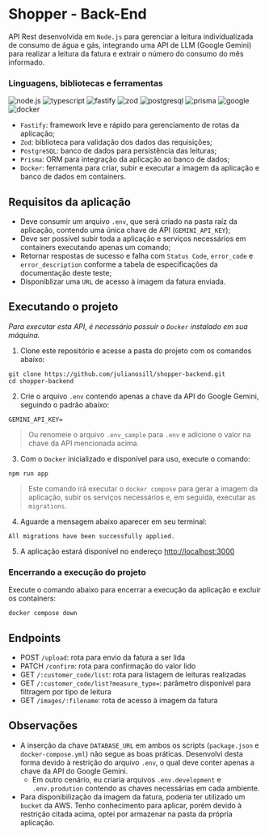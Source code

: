 # Shopper - Back-End

API Rest desenvolvida em `Node.js` para gerenciar a leitura individualizada de consumo de água e gás, integrando uma API de LLM (Google Gemini) para realizar a leitura da fatura e extrair o número do consumo do mês informado.

### Linguagens, bibliotecas e ferramentas

![node.js](https://img.shields.io/badge/node.js-292b36?style=for-the-badge&logo=node.js)
![typescript](https://img.shields.io/badge/typescript-292b36?style=for-the-badge&logo=typescript)
![fastify](https://img.shields.io/badge/fastify-292b36?style=for-the-badge&logo=fastify)
![zod](https://img.shields.io/badge/zod-292b36?style=for-the-badge&logo=zod)
![postgresql](https://img.shields.io/badge/postgresql-292b36?style=for-the-badge&logo=postgresql)
![prisma](https://img.shields.io/badge/prisma-292b36?style=for-the-badge&logo=prisma)
![google](https://img.shields.io/badge/google_gemini-292b36?style=for-the-badge&logo=google)
![docker](https://img.shields.io/badge/docker-292b36?style=for-the-badge&logo=docker)

- `Fastify`: framework leve e rápido para gerenciamento de rotas da aplicação;
- `Zod`: biblioteca para validação dos dados das requisições;
- `PostgreSQL`: banco de dados para persistência das leituras;
- `Prisma`: ORM para integração da aplicação ao banco de dados;
- `Docker`: ferramenta para criar, subir e executar a imagem da aplicação e banco de dados em containers.

## Requisitos da aplicação

- Deve consumir um arquivo `.env`, que será criado na pasta raíz da aplicação, contendo uma única chave de API (`GEMINI_API_KEY`);
- Deve ser possível subir toda a aplicação e serviços necessários em containers executando apenas um comando;
- Retornar respostas de sucesso e falha com `Status Code`, `error_code` e `error_description` conforme a tabela de especificações da documentação deste teste;
- Disponiblizar uma `URL` de acesso à imagem da fatura enviada.

## Executando o projeto

*Para executar esta API, é necessário possuir o `Docker` instalado em sua máquina.*

1. Clone este repositório e acesse a pasta do projeto com os comandos abaixo:

```shell
git clone https://github.com/julianosill/shopper-backend.git
cd shopper-backend
```

2. Crie o arquivo `.env` contendo apenas a chave da API do Google Gemini, seguindo o padrão abaixo:

```
GEMINI_API_KEY=
```
> Ou renomeie o arquivo `.env_sample` para `.env` e adicione o valor na chave da API mencionada acima.

3. Com o `Docker` inicializado e disponível para uso, execute o comando:

```shell
npm run app
```
> Este comando irá executar o `docker compose` para gerar a imagem da aplicação, subir os serviços necessários e, em seguida, executar as `migrations`.

4. Aguarde a mensagem abaixo aparecer em seu terminal:
```
All migrations have been successfully applied.
```
5. A aplicação estará disponível no endereço [http://localhost:3000](http://localhost:3000)

### Encerrando a execução do projeto

Execute o comando abaixo para encerrar a execução da aplicação e excluir os containers:
```shell
docker compose down
```

## Endpoints

- POST `/upload`: rota para envio da fatura a ser lida
- PATCH `/confirm`: rota para confirmação do valor lido
- GET `/:customer_code/list`: rota para listagem de leituras realizadas
- GET `/:customer_code/list?measure_type=`: parâmetro disponível para filtragem por tipo de leitura
- GET `/images/:filename`: rota de acesso à imagem da fatura

## Observações

- A inserção da chave `DATABASE_URL` em ambos os scripts (`package.json` e `docker-compose.yml`) não segue as boas práticas. Desenvolvi desta forma devido à restrição do arquivo `.env`, o qual deve conter apenas a chave da API do Google Gemini. 
  - Em outro cenário, eu criaria arquivos `.env.development` e `.env.prodution` contendo as chaves necessárias em cada ambiente.
- Para disponibilização da imagem da fatura, poderia ter utilizado um `bucket` da AWS. Tenho conhecimento para aplicar, porém devido à restrição citada acima, optei por armazenar na pasta da própria aplicação.